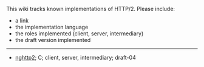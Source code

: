 This wiki tracks known implementations of HTTP/2. Please include:

* a link
* the implementation language
* the roles implemented (client, server, intermediary)
* the draft version implemented

***

* [nghttp2](https://github.com/tatsuhiro-t/nghttp2); C; client, server, intermediary; draft-04
